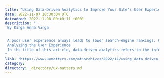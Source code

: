 ```yaml
---
title: "Using Data-Driven Analytics to Improve Your Site’s User Experience"
date: 2022-11-07 10:30:04 UTC
dateadded: 2022-11-08 00:00:11 +0000
description: "
 By Kinga Anna Varga 


 A poor user experience always leads to lower search-engine rankings. Conversions fail far too often simply because of poorly designed Web forms. Many are so confusing and complicated that the user’s cost-benefit calculation just doesn’t add up. Users don’t want to fill out a form that doesn’t appeal to them, asks for unnecessary data, and thus, takes too much time. When this happens, it’s time to optimize the user experience. 
 Analyzing the User Experience 
 In the title of this article, data-driven analytics refers to the information and sometimes the tool you’re using to gather information about the user experience. Data analysis lets you make sense of the data you’ve gathered using analytics tools—some of which you can also accomplish using the tool. For example, Figure 1 shows a heatmap. Read More 
"
link: "https://www.uxmatters.com/mt/archives/2022/11/using-data-driven-analytics-to-improve-your-sites-user-experience.php"
category:
directory: _directory/ux-matters.md
---
```


